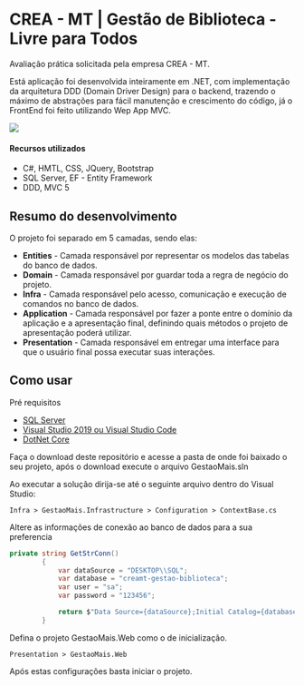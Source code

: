 # CREA - MT | Gestão de Biblioteca - Livre para Todos

Avaliação prática solicitada pela empresa CREA - MT.

Está aplicação foi desenvolvida inteiramente em .NET, com implementação da arquitetura DDD (Domain Driver Design) para o backend, trazendo o máximo de abstrações para fácil manutenção e crescimento do código, já o FrontEnd foi feito utilizando Wep App MVC.

![](app.gif)
#### Recursos utilizados
- C#, HMTL, CSS, JQuery, Bootstrap
- SQL Server, EF - Entity Framework
- DDD, MVC 5

## Resumo do desenvolvimento
O projeto foi separado em 5 camadas, sendo elas:

- **Entities** - Camada responsável por representar os modelos das tabelas do banco de dados.
- **Domain** - Camada responsável por guardar toda a regra de negócio do projeto.
- **Infra** - Camada responsável pelo acesso, comunicação e execução de comandos no banco de dados.
- **Application** - Camada responsável por fazer a ponte entre o domínio da aplicação e a apresentação final, definindo quais métodos o projeto de apresentação poderá utilizar.
- **Presentation** - Camada responsável em entregar uma interface para que o usuário final possa executar suas interações.

## Como usar

Pré requisitos

- [SQL Server](https://www.microsoft.com/pt-br/sql-server/sql-server-downloads)
- [Visual Studio 2019 ou Visual Studio Code](https://visualstudio.microsoft.com/pt-br/thank-you-downloading-visual-studio/?sku=Community&rel=16)
- [DotNet Core](https://dotnet.microsoft.com/download)

Faça o download deste repositório e acesse a pasta de onde foi baixado o seu projeto, após o download execute o arquivo GestaoMais.sln

Ao executar a solução dirija-se até o seguinte arquivo dentro do Visual Studio:
```
Infra > GestaoMais.Infrastructure > Configuration > ContextBase.cs
```

Altere as informações de conexão ao banco de dados para a sua preferencia

```cs
private string GetStrConn()
        {
            var dataSource = "DESKTOP\\SQL";
            var database = "creamt-gestao-biblioteca";
            var user = "sa";
            var password = "123456";

            return $"Data Source={dataSource};Initial Catalog={database};Integrated Security=False;User ID={user};Password={password};Connect Timeout=15;Encrypt=False;TrustServerCertificate=False";
        }
```

Defina o projeto GestaoMais.Web como o de inicialização.
```
Presentation > GestaoMais.Web
```

Após estas configurações basta iniciar o projeto.


